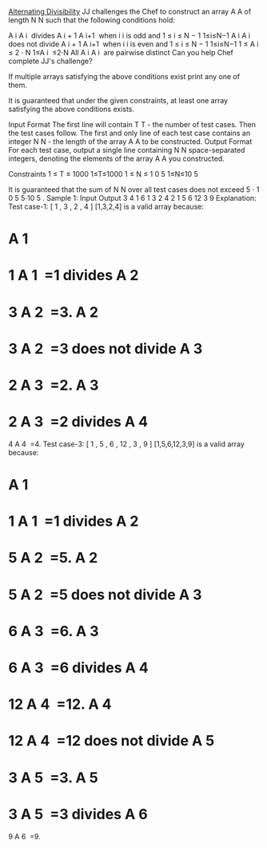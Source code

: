 [Alternating Divisibility](https://www.codechef.com/practice/course/2-star-difficulty-problems/DIFF1500/problems/ALTERNATEDIV?tab=statement)
JJ challenges the Chef to construct an array 
A
A of length 
N
N such that the following conditions hold:

A
i
A 
i
​
  divides 
A
i
+
1
A 
i+1
​
  when 
i
i is odd and 
1
≤
i
≤
N
−
1
1≤i≤N−1
A
i
A 
i
​
  does not divide 
A
i
+
1
A 
i+1
​
  when 
i
i is even and 
1
≤
i
≤
N
−
1
1≤i≤N−1
1
≤
A
i
≤
2
⋅
N
1≤A 
i
​
 ≤2⋅N
All 
A
i
A 
i
​
  are pairwise distinct
Can you help Chef complete JJ's challenge?

If multiple arrays satisfying the above conditions exist print any one of them.

It is guaranteed that under the given constraints, at least one array satisfying the above conditions exists.

Input Format
The first line will contain 
T
T - the number of test cases. Then the test cases follow.
The first and only line of each test case contains an integer 
N
N - the length of the array 
A
A to be constructed.
Output Format
For each test case, output a single line containing 
N
N space-separated integers, denoting the elements of the array 
A
A you constructed.

Constraints
1
≤
T
≤
1000
1≤T≤1000
1
≤
N
≤
1
0
5
1≤N≤10 
5
 
It is guaranteed that the sum of 
N
N over all test cases does not exceed 
5
⋅
1
0
5
5⋅10 
5
 .
Sample 1:
Input
Output
3
4
1
6
1 3 2 4
2
1 5 6 12 3 9
Explanation:
Test case-1: 
[
1
,
3
,
2
,
4
]
[1,3,2,4] is a valid array because:

A
1
=
1
A 
1
​
 =1 divides 
A
2
=
3
A 
2
​
 =3.
A
2
=
3
A 
2
​
 =3 does not divide 
A
3
=
2
A 
3
​
 =2.
A
3
=
2
A 
3
​
 =2 divides 
A
4
=
4
A 
4
​
 =4.
Test case-3: 
[
1
,
5
,
6
,
12
,
3
,
9
]
[1,5,6,12,3,9] is a valid array because:

A
1
=
1
A 
1
​
 =1 divides 
A
2
=
5
A 
2
​
 =5.
A
2
=
5
A 
2
​
 =5 does not divide 
A
3
=
6
A 
3
​
 =6.
A
3
=
6
A 
3
​
 =6 divides 
A
4
=
12
A 
4
​
 =12.
A
4
=
12
A 
4
​
 =12 does not divide 
A
5
=
3
A 
5
​
 =3.
A
5
=
3
A 
5
​
 =3 divides 
A
6
=
9
A 
6
​
 =9.

